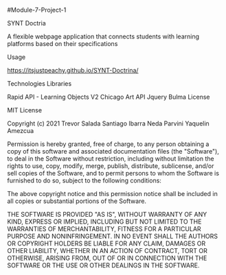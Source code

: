 
#Module-7-Project-1 


SYNT Doctria

A flexible webpage application that connects students with learning platforms based on their specifications

Usage

https://itsjustpeachy.github.io/SYNT-Doctrina/

Technologies Libraries

Rapid API - Learning Objects V2
Chicago Art API
Jquery
Bulma
License

MIT License

Copyright (c) 2021 Trevor Salada Santiago Ibarra Neda Parvini Yaquelin Amezcua

Permission is hereby granted, free of charge, to any person obtaining a copy of this software and associated documentation files (the "Software"), to deal in the Software without restriction, including without limitation the rights to use, copy, modify, merge, publish, distribute, sublicense, and/or sell copies of the Software, and to permit persons to whom the Software is furnished to do so, subject to the following conditions:

The above copyright notice and this permission notice shall be included in all copies or substantial portions of the Software.

THE SOFTWARE IS PROVIDED "AS IS", WITHOUT WARRANTY OF ANY KIND, EXPRESS OR IMPLIED, INCLUDING BUT NOT LIMITED TO THE WARRANTIES OF MERCHANTABILITY, FITNESS FOR A PARTICULAR PURPOSE AND NONINFRINGEMENT. IN NO EVENT SHALL THE AUTHORS OR COPYRIGHT HOLDERS BE LIABLE FOR ANY CLAIM, DAMAGES OR OTHER LIABILITY, WHETHER IN AN ACTION OF CONTRACT, TORT OR OTHERWISE, ARISING FROM, OUT OF OR IN CONNECTION WITH THE SOFTWARE OR THE USE OR OTHER DEALINGS IN THE SOFTWARE.
